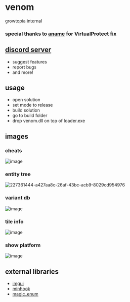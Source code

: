 # venom
growtopia internal

### special thanks to [aname](https://www.youtube.com/@aname0) for VirtualProtect fix

## [discord server](https://discord.gg/g2GghbRDKx)
* suggest features
* report bugs
* and more!

## usage
* open solution
* set mode to release
* build solution
* go to build folder
* drop venom.dll on top of loader.exe

## images
### cheats
![image](https://user-images.githubusercontent.com/73388513/228693887-dcc0551e-a9b5-4195-ac75-edf0da9ed728.png)

### entity tree
![227361444-a427aa8c-26af-43bc-acb9-8029cd954976](https://user-images.githubusercontent.com/73388513/227368577-d1eb9c66-bbc6-4813-a81c-518ac99815ca.png)

### variant db
![image](https://user-images.githubusercontent.com/73388513/227717924-33bb7145-d583-4dfb-8e7d-91ff35150b5b.png)

### tile info
![image](https://user-images.githubusercontent.com/73388513/228560452-1ca7b841-488f-4352-ac9a-f8757d211311.png)

### show platform
![image](https://user-images.githubusercontent.com/73388513/228693844-dbd3de79-eca6-4c4b-b0e7-9c25ff09ce65.png)

## external libraries
* [imgui](https://github.com/ocornut/imgui)
* [minhook](https://github.com/TsudaKageyu/minhook)
* [magic_enum](https://github.com/Neargye/magic_enum)
